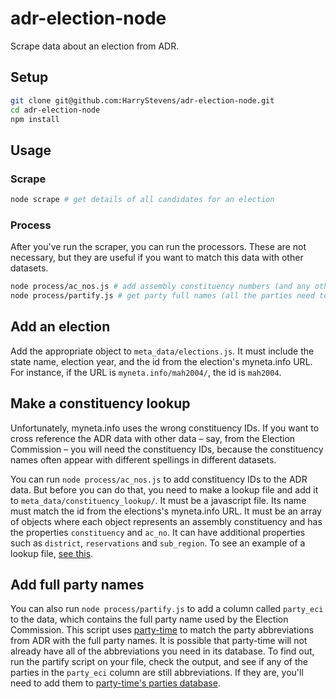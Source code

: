 # adr-election-node
Scrape data about an election from ADR.

## Setup
```bash
git clone git@github.com:HarryStevens/adr-election-node.git
cd adr-election-node
npm install
```

## Usage
### Scrape
```bash
node scrape # get details of all candidates for an election
```

### Process
After you've run the scraper, you can run the processors. These are not necessary, but they are useful if you want to match this data with other datasets.
```bash
node process/ac_nos.js # add assembly constituency numbers (and any other properties you like) from a lookup table, which can be found in meta_data/constituency_lookup. see "Make a constituency lookup" below.
node process/partify.js # get party full names (all the parties need to be added to party-time first)
```

## Add an election
Add the appropriate object to `meta_data/elections.js`. It must include the state name, election year, and the id from the election's myneta.info URL. For instance, if the URL is `myneta.info/mah2004/`, the id is `mah2004`.

## Make a constituency lookup
Unfortunately, myneta.info uses the wrong constituency IDs. If you want to cross reference the ADR data with other data – say, from the Election Commission – you will need the constituency IDs, because the constituency names often appear with different spellings in different datasets. 

You can run `node process/ac_nos.js` to add constituency IDs to the ADR data. But before you can do that, you need to make a lookup file and add it to `meta_data/constituency_lookup/`. It must be a javascript file. Its name must match the id from the elections's myneta.info URL. It must be an array of objects where each object represents an assembly constituency and has the properties `constituency` and `ac_no`. It can have additional properties such as `district`, `reservations` and `sub_region`. To see an example of a lookup file, [see this](https://github.com/HarryStevens/adr-election-node/blob/master/meta_data/constituency_lookup/HimachalPradesh2017.js).

## Add full party names
You can also run `node process/partify.js` to add a column called `party_eci` to the data, which contains the full party name used by the Election Commission. This script uses [party-time](https://github.com/HarryStevens/party-time) to match the party abbreviations from ADR with the full party names. It is possible that party-time will not already have all of the abbreviations you need in its database. To find out, run the partify script on your file, check the output, and see if any of the parties in the `party_eci` column are still abbreviations. If they are, you'll need to add them to [party-time's parties database](https://github.com/HarryStevens/party-time/blob/master/src/data/parties.json).